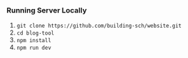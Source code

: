 ### Running Server Locally

1. `git clone https://github.com/building-sch/website.git`
2. `cd blog-tool`
3. `npm install`
4. `npm run dev`
